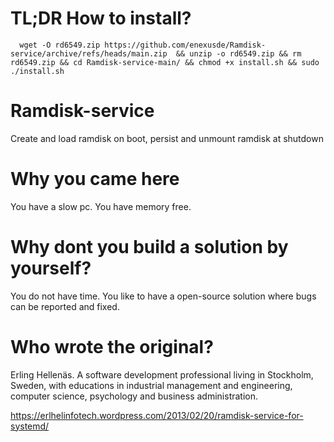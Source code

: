 # TL;DR How to install?
```
  wget -O rd6549.zip https://github.com/enexusde/Ramdisk-service/archive/refs/heads/main.zip  && unzip -o rd6549.zip && rm rd6549.zip && cd Ramdisk-service-main/ && chmod +x install.sh && sudo ./install.sh
```

# Ramdisk-service
Create and load ramdisk on boot, persist and unmount ramdisk at shutdown

# Why you came here
You have a slow pc. You have memory free.

# Why dont you build a solution by yourself?
You do not have time. You like to have a open-source solution where bugs can be reported and fixed.

# Who wrote the original?

Erling Hellenäs. A software development professional living in Stockholm, Sweden, with educations in industrial management and engineering, computer science, psychology and business administration. 

https://erlhelinfotech.wordpress.com/2013/02/20/ramdisk-service-for-systemd/
